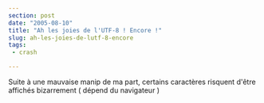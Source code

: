 ```yaml
---
section: post
date: "2005-08-10"
title: "Ah les joies de l'UTF-8 ! Encore !"
slug: ah-les-joies-de-lutf-8-encore
tags:
 - crash

---
```


Suite à une mauvaise manip de ma part, certains caractères risquent d'être affichés bizarrement ( dépend du navigateur )
